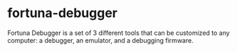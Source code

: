 # fortuna-debugger
Fortuna Debugger is a set of 3 different tools that can be customized to any computer: a debugger, an emulator, and a debugging firmware.
